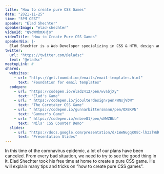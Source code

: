 ```yaml
---
title: "How to create pure CSS Games"
date: "2021-11-25"
time: "5PM CEST"
speaker: "Elad Shechter"
speakerImage: "elad-shechter"
videoId: "QVdWMbmXHjo"
videoTitle: "How to Create Pure CSS Games"
speakerBio: |-
  Elad Shechter is a Web Developer specializing in CSS & HTML design and architecture.
twitter:
  url: "https://twitter.com/@eladsc"
  text: "@eladsc"
meetupLink: #
shared:
  websites:
    - url: "https://get.foundation/emails/email-templates.html"
      text: "Foundation for email templates"
  codepen:
    - url: "https://codepen.io/elad2412/pen/wvabjXy"
      text: "Elad's Game"
    - url: " https://codepen.io/jcoulterdesign/pen/WNxjVbW"
      text: "The Caretaker CSS Game"
    - url: " https://codepen.io/gunnarbittersmann/pen/OXBKVN"
      text: "Gunnar's Game"
    - url: " https://codepen.io/enbee81/pen/oNWZBbb"
      text: "Nils' CSS Counter Demo"
  slides:
    - url: "https://docs.google.com/presentation/d/1WeNugqK08C-lhzzlWdQuFwx9ckFQVeNcT-gXz0srfcU/edit#slide=id.p"
      text: "Presentation Slides"
---
```


In this time of the coronavirus epidemic, a lot of our plans have been canceled. From every bad situation, we need to try to see the good thing in it. Elad Shechter took his free time at home to create a pure CSS game. He will explain many tips and tricks on “how to create pure CSS games”.
